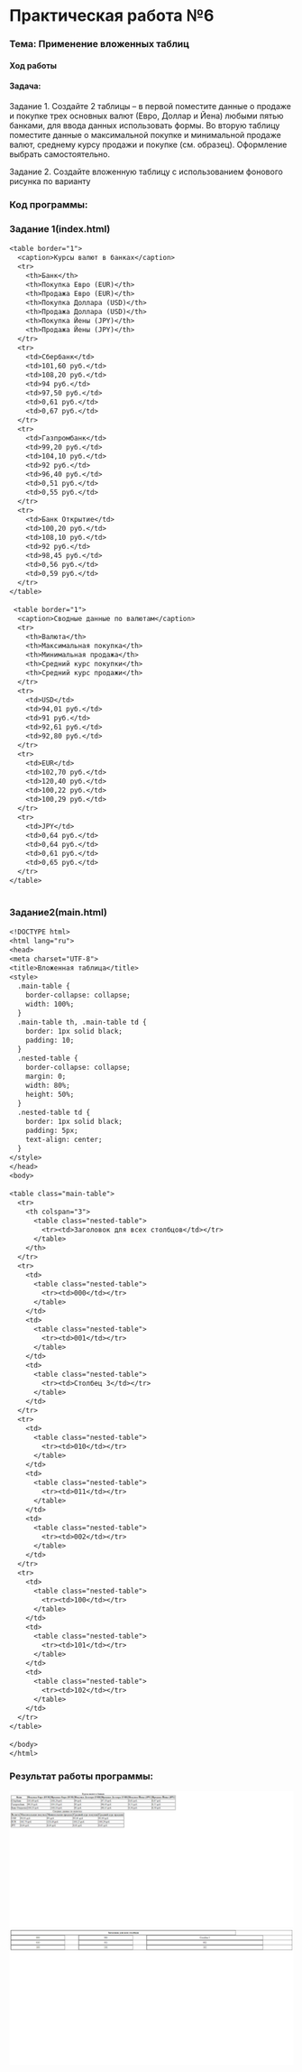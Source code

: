 # Практическая работа №6 #

### Тема: Применение вложенных таблиц  

#### Ход работы

#### Задача:

Задание 1. Создайте 2 таблицы – в первой поместите данные о продаже и покупке трех основных валют (Евро, Доллар и Йена) любыми пятью банками, для ввода данных использовать формы. Во вторую таблицу поместите данные о максимальной покупке и минимальной продаже валют, среднему курсу продажи и покупке (см. образец). Оформление выбрать самостоятельно.

Задание 2. Создайте вложенную таблицу с использованием фонового рисунка по варианту


### Код программы:

### Задание 1(index.html)

```
<table border="1">
  <caption>Курсы валют в банках</caption>
  <tr>
    <th>Банк</th>
    <th>Покупка Евро (EUR)</th>
    <th>Продажа Евро (EUR)</th>
    <th>Покупка Доллара (USD)</th>
    <th>Продажа Доллара (USD)</th>
    <th>Покупка Йены (JPY)</th>
    <th>Продажа Йены (JPY)</th>
  </tr>
  <tr>
    <td>Сбербанк</td>
    <td>101,60 руб.</td>
    <td>108,20 руб.</td>
    <td>94 руб.</td>
    <td>97,50 руб.</td>
    <td>0,61 руб.</td>
    <td>0,67 руб.</td>
  </tr>
  <tr>
    <td>Газпромбанк</td>
    <td>99,20 руб.</td>
    <td>104,10 руб.</td>
    <td>92 руб.</td>
    <td>96,40 руб.</td>
    <td>0,51 руб.</td>
    <td>0,55 руб.</td>
  </tr>
  <tr>
    <td>Банк Открытие</td>
    <td>100,20 руб.</td>
    <td>108,10 руб.</td>
    <td>92 руб.</td>
    <td>98,45 руб.</td>
    <td>0,56 руб.</td>
    <td>0,59 руб.</td>
  </tr>
</table>

 <table border="1">
  <caption>Сводные данные по валютам</caption>
  <tr>
    <th>Валюта</th>
    <th>Максимальная покупка</th>
    <th>Минимальная продажа</th>
    <th>Средний курс покупки</th>
    <th>Средний курс продажи</th>
  </tr>
  <tr>
    <td>USD</td>
    <td>94,01 руб.</td>
    <td>91 руб.</td>
    <td>92,61 руб.</td>
    <td>92,80 руб.</td>
  </tr>
  <tr>
    <td>EUR</td>
    <td>102,70 руб.</td>
    <td>120,40 руб.</td>
    <td>100,22 руб.</td>
    <td>100,29 руб.</td>
  </tr>
  <tr>
    <td>JPY</td>
    <td>0,64 руб.</td>
    <td>0,64 руб.</td>
    <td>0,61 руб.</td>
    <td>0,65 руб.</td>
  </tr>
</table>


```

### Задание2(main.html)

```
<!DOCTYPE html>
<html lang="ru">
<head>
<meta charset="UTF-8">
<title>Вложенная таблица</title>
<style>
  .main-table { 
    border-collapse: collapse; 
    width: 100%; 
  }
  .main-table th, .main-table td { 
    border: 1px solid black; 
    padding: 10; 
  }
  .nested-table { 
    border-collapse: collapse; 
    margin: 0; 
    width: 80%; 
    height: 50%; 
  }
  .nested-table td { 
    border: 1px solid black; 
    padding: 5px; 
    text-align: center; 
  }
</style>
</head>
<body>

<table class="main-table">
  <tr>
    <th colspan="3">
      <table class="nested-table">
        <tr><td>Заголовок для всех столбцов</td></tr>
      </table>
    </th>
  </tr>
  <tr>
    <td>
      <table class="nested-table">
        <tr><td>000</td></tr>
      </table>
    </td>
    <td>
      <table class="nested-table">
        <tr><td>001</td></tr>
      </table>
    </td>
    <td>
      <table class="nested-table">
        <tr><td>Столбец 3</td></tr>
      </table>
    </td>
  </tr>
  <tr>
    <td>
      <table class="nested-table">
        <tr><td>010</td></tr>
      </table>
    </td>
    <td>
      <table class="nested-table">
        <tr><td>011</td></tr>
      </table>
    </td>
    <td>
      <table class="nested-table">
        <tr><td>002</td></tr>
      </table>
    </td>
  </tr>
  <tr>
    <td>
      <table class="nested-table">
        <tr><td>100</td></tr>
      </table>
    </td>
    <td>
      <table class="nested-table">
        <tr><td>101</td></tr>
      </table>
    </td>
    <td>
      <table class="nested-table">
        <tr><td>102</td></tr>
      </table>
    </td>
  </tr>
</table>

</body>
</html>

```


### Результат работы программы: 
![Задание1](https://github.com/evilibronteee/HTML/blob/main/PR6/2.png?raw=true)
![Задание2](https://github.com/evilibronteee/HTML/blob/main/PR6/1.png?raw=true)
